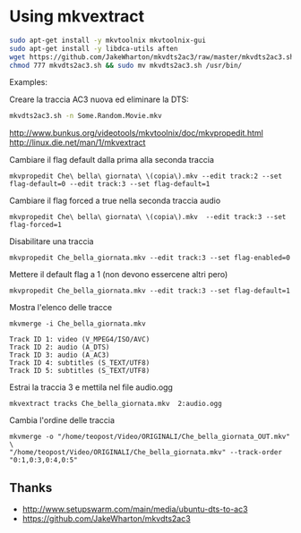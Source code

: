 Using mkvextract
===

``` sh
sudo apt-get install -y mkvtoolnix mkvtoolnix-gui
sudo apt-get install -y libdca-utils aften
wget https://github.com/JakeWharton/mkvdts2ac3/raw/master/mkvdts2ac3.sh
chmod 777 mkvdts2ac3.sh && sudo mv mkvdts2ac3.sh /usr/bin/

```

Examples:

Creare la traccia AC3 nuova ed eliminare la DTS: 
``` sh
mkvdts2ac3.sh -n Some.Random.Movie.mkv
```

http://www.bunkus.org/videotools/mkvtoolnix/doc/mkvpropedit.html
http://linux.die.net/man/1/mkvextract

Cambiare il flag default dalla prima alla seconda traccia

    mkvpropedit Che\ bella\ giornata\ \(copia\).mkv --edit track:2 --set flag-default=0 --edit track:3 --set flag-default=1


Cambiare il flag forced a true nella seconda traccia audio
    
    mkvpropedit Che\ bella\ giornata\ \(copia\).mkv  --edit track:3 --set flag-forced=1

Disabilitare una traccia

    mkvpropedit Che_bella_giornata.mkv --edit track:3 --set flag-enabled=0

Mettere il default flag a 1 (non devono essercene altri pero)

    mkvpropedit Che_bella_giornata.mkv --edit track:3 --set flag-default=1

Mostra l'elenco delle tracce

    mkvmerge -i Che_bella_giornata.mkv

    Track ID 1: video (V_MPEG4/ISO/AVC)
    Track ID 2: audio (A_DTS)
    Track ID 3: audio (A_AC3)
    Track ID 4: subtitles (S_TEXT/UTF8)
    Track ID 5: subtitles (S_TEXT/UTF8)
    


Estrai la traccia 3 e mettila nel file audio.ogg
    
    mkvextract tracks Che_bella_giornata.mkv  2:audio.ogg


Cambia l'ordine delle traccia 


    mkvmerge -o "/home/teopost/Video/ORIGINALI/Che_bella_giornata_OUT.mkv" \
    "/home/teopost/Video/ORIGINALI/Che_bella_giornata.mkv" --track-order "0:1,0:3,0:4,0:5"




Thanks
---

- http://www.setupswarm.com/main/media/ubuntu-dts-to-ac3
- https://github.com/JakeWharton/mkvdts2ac3
